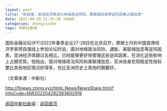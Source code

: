 ```yaml
---
layout: post
title: "邢自强：亚洲经济体消化地缘政治风险、美联储加息等逆风因素占据优势"
date: 2022-04-28 12:35:20 +0800
categories: zhongxinshe
tags: 中新社新闻
---
```

<p>国际金融论坛(IFF)2022年春季会议27-28日在北京召开，摩根士丹利中国首席经济学家邢自强线上参加论坛时说，面对地缘政治风险、通胀、美联储加息等逆风因素，亚洲经济体跟过去相比，已经能够更好地管理这些逆风因素，在消化这些影响上占据优势。他指出，面对地缘政治风险和美联储加息，亚洲自身宏观稳定性指标要比其他地区情况好得多，也比亚洲历史上其他时期要好。 </p><p class="em_media">（文章来源：中新社）</p>

<http://finews.zning.xyz/html_News/NewsShare.html?infoCode=NW202204282363602919>

[返回中新社新闻](//finews.withounder.com/category/zhongxinshe.html)｜[返回首页](//finews.withounder.com/)
